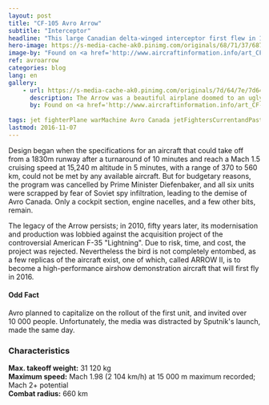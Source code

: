 ```yaml
---
layout: post
title: "CF-105 Avro Arrow"
subtitle: "Interceptor"
headline: "This large Canadian delta-winged interceptor first flew in 1958. It was meant to protect the Arctic regions from high-altitude bombers during the Cold War with Russia."
hero-image: https://s-media-cache-ak0.pinimg.com/originals/68/71/37/6871370e7d92d769ae56d330b57510cb.jpg
image-by: "Found on <a href='http://www.aircraftinformation.info/art_CF-105_Arrow.htm' target='_new'>AircraftInformation.info</a> via Canadian Department of Defense"
ref: avroarrow
categories: blog
lang: en
gallery:
    - url: https://s-media-cache-ak0.pinimg.com/originals/7d/64/7e/7d647e28799966b9f390e4a7f32d5da2.jpg
      description: The Arrow was a beautiful airplane doomed to an ugly fate.
      by: Found on <a href='http://www.aircraftinformation.info/art_CF-105_Arrow.htm' target='_new'>AircraftInformation.info</a> via Canadian Department of Defense
    
tags: jet fighterPlane warMachine Avro Canada jetFightersCurrentandPast
lastmod: 2016-11-07
---
```

Design began when the specifications for an aircraft that could take off from a 1830m runway after a turnaround of 10 minutes and reach a Mach 1.5 cruising speed at 15,240 m altitude in 5 minutes, with a range of 370 to 560 km, could not be met by any available aircraft. But for budgetary reasons, the program was cancelled by Prime Minister Diefenbaker, and all six units were scrapped by fear of Soviet spy infiltration, leading to the demise of Avro Canada. Only a cockpit section, engine nacelles, and a few other bits, remain.

The legacy of the Arrow persists; in 2010, fifty years later, its modernisation and production was lobbied against the acquisition project of the controversial American F-35 "Lightning". Due to risk, time, and cost, the project was rejected. Nevertheless the bird is not completely entombed, as a few replicas of the aircraft exist, one of which, called ARROW II, is to become a high-performance airshow demonstration aircraft that will first fly in 2016.

<h4>Odd Fact</h4>

Avro planned to capitalize on the rollout of the first unit, and invited over 10 000 people. Unfortunately, the media was distracted by Sputnik's launch, made the same day.

<h3>Characteristics</h3>

<strong>Max. takeoff weight:</strong> 31 120 kg<br />
<strong>Maximum speed:</strong> Mach 1.98 (2 104 km/h) at 15 000 m maximum recorded; Mach 2+ potential<br />
<strong>Combat radius:</strong> 660 km


